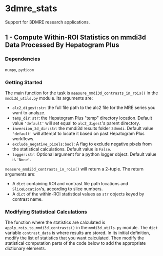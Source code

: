 # 3dmre_stats
Support for 3DMRE research applications.

## 1 - Compute Within-ROI Statistics on mmdi3d Data Processed By Hepatogram Plus
### Dependencies
`numpy`, `pydicom`

### Getting Started
The main function for the task is `measure_mmdi3d_contrasts_in_rois()` in the `mmdi3d_utils.py` module. Its arguments are:
* `alc2_digest:str`: the full file path to the alc2 file for the MRE series you want to analyze.
* `temp_dir:str`: the Hepatogram Plus "temp" directory location. Default value `'default'` will set equal to `alc2_digest`'s parent directory.
* `inversion_3d_dir:str`: the mmdi3d results folder `3dmmdi`. Default value `'default'` will attempt to locate it based on past Hepatogram Plus workflows.
* `exclude_negative_pixels:bool`: A flag to exclude negative pixels from the statistical calculations. Default value is `False`.
* `logger:str`: Optional argument for a python logger object. Default value is `'None'`.

`measure_mmdi3d_contrasts_in_rois()` will return a 2-tuple. The return arguments are:
* A `dict` containing ROI and contrast file path locations and `SliceLocation`'s, according to slice numbers.
* A `dict` of the within-ROI statistical values as `str` objects keyed by contrast name.

### Modifying Statistical Calculations
The function where the statistics are calculated is `apply_rois_to_mmdi3d_contrasts()` in the `mmdi3d_utils.py` module. The `dict` variable `contrast_data` is where results are stored. In its initial definition, modify the list of statistics that you want calculated. Then modify the statistical computation parts of the code below to add the appropriate dictionary elements.
